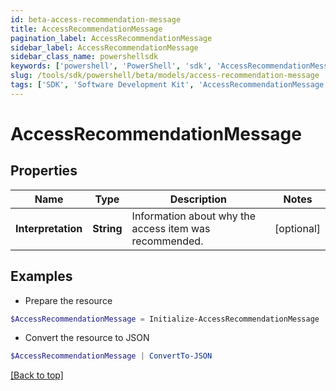```yaml
---
id: beta-access-recommendation-message
title: AccessRecommendationMessage
pagination_label: AccessRecommendationMessage
sidebar_label: AccessRecommendationMessage
sidebar_class_name: powershellsdk
keywords: ['powershell', 'PowerShell', 'sdk', 'AccessRecommendationMessage', 'BetaAccessRecommendationMessage'] 
slug: /tools/sdk/powershell/beta/models/access-recommendation-message
tags: ['SDK', 'Software Development Kit', 'AccessRecommendationMessage', 'BetaAccessRecommendationMessage']
---
```



# AccessRecommendationMessage

## Properties

Name | Type | Description | Notes
------------ | ------------- | ------------- | -------------
**Interpretation** | **String** | Information about why the access item was recommended. | [optional] 

## Examples

- Prepare the resource
```powershell
$AccessRecommendationMessage = Initialize-AccessRecommendationMessage  -Interpretation 95% of your peers have this access.
```

- Convert the resource to JSON
```powershell
$AccessRecommendationMessage | ConvertTo-JSON
```


[[Back to top]](#) 


